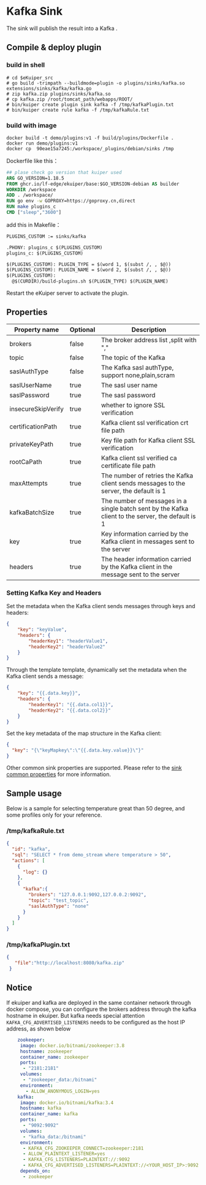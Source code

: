 # Kafka Sink

The sink will publish the result into a Kafka .

## Compile & deploy plugin

### build in shell

```shell
# cd $eKuiper_src
# go build -trimpath --buildmode=plugin -o plugins/sinks/kafka.so extensions/sinks/kafka/kafka.go
# zip kafka.zip plugins/sinks/kafka.so
# cp kafka.zip /root/tomcat_path/webapps/ROOT/
# bin/kuiper create plugin sink kafka -f /tmp/kafkaPlugin.txt
# bin/kuiper create rule kafka -f /tmp/kafkaRule.txt
```

### build with image

```shell
docker build -t demo/plugins:v1 -f build/plugins/Dockerfile .
docker run demo/plugins:v1
docker cp  90eae15a7245:/workspace/_plugins/debian/sinks /tmp
```

Dockerfile like this：

```dockerfile
## plase check go version that kuiper used
ARG GO_VERSION=1.18.5
FROM ghcr.io/lf-edge/ekuiper/base:$GO_VERSION-debian AS builder
WORKDIR /workspace
ADD . /workspace/
RUN go env -w GOPROXY=https://goproxy.cn,direct
RUN make plugins_c
CMD ["sleep","3600"]
```

add this in Makefile：

```dockerfile
PLUGINS_CUSTOM := sinks/kafka

.PHONY: plugins_c $(PLUGINS_CUSTOM)
plugins_c: $(PLUGINS_CUSTOM)

$(PLUGINS_CUSTOM): PLUGIN_TYPE = $(word 1, $(subst /, , $@))
$(PLUGINS_CUSTOM): PLUGIN_NAME = $(word 2, $(subst /, , $@))
$(PLUGINS_CUSTOM):
  @$(CURDIR)/build-plugins.sh $(PLUGIN_TYPE) $(PLUGIN_NAME)
```

Restart the eKuiper server to activate the plugin.

## Properties

| Property name      | Optional | Description                                       |
|--------------------|----------|---------------------------------------------------|
| brokers            | false    | The broker address list ,split with ","           |
| topic              | false    | The topic of the Kafka                            |
| saslAuthType       | false    | The Kafka sasl authType, support none,plain,scram |
| saslUserName       | true     | The sasl user name                                |
| saslPassword       | true     | The sasl password                                 |
| insecureSkipVerify | true | whether to ignore SSL verification |
| certificationPath  | true | Kafka client ssl verification crt file path |
| privateKeyPath     | true | Key file path for Kafka client SSL verification |
| rootCaPath         | true | Kafka client ssl verified ca certificate file path |
| maxAttempts        | true | The number of retries the Kafka client sends messages to the server, the default is 1 |
| kafkaBatchSize     | true | The number of messages in a single batch sent by the Kafka client to the server, the default is 1 |
| key                | true | Key information carried by the Kafka client in messages sent to the server |
| headers            | true     | The header information carried by the Kafka client in the message sent to the server |

### Setting Kafka Key and Headers

Set the metadata when the Kafka client sends messages through keys and headers:

```json
{
    "key": "keyValue",
    "headers": {
        "headerKey1": "headerValue1",
        "headerKey2": "headerValue2"
    }
}
```

Through the template template, dynamically set the metadata when the Kafka client sends a message:

```json
{
    "key": "{{.data.key}}",
    "headers": {
        "headerKey1": "{{.data.col1}}",
        "headerKey2": "{{.data.col2}}"
    }
}
```

Set the key metadata of the map structure in the Kafka client:

```json
{
  "key": "{\"keyMapkey\":\"{{.data.key.value}}\"}"
}
```

Other common sink properties are supported. Please refer to the [sink common properties](../overview.md#common-properties) for more information.

## Sample usage

Below is a sample for selecting temperature great than 50 degree, and some profiles only for your reference.

### /tmp/kafkaRule.txt

```json
{
  "id": "kafka",
  "sql": "SELECT * from demo_stream where temperature > 50",
  "actions": [
    {
      "log": {}
    },
    {
      "kafka":{
        "brokers": "127.0.0.1:9092,127.0.0.2:9092",
        "topic": "test_topic",
        "saslAuthType": "none"
      }
    }
  ]
}
```

### /tmp/kafkaPlugin.txt

```json
{
   "file":"http://localhost:8080/kafka.zip"
 }
```

## Notice

If ekuiper and kafka are deployed in the same container network through docker compose, you can configure the brokers address through the kafka hostname in ekuiper.
But kafka needs special attention `` KAFKA_CFG_ADVERTISED_LISTENERS `` needs to be configured as the host IP address, as shown below

```yaml
    zookeeper:
     image: docker.io/bitnami/zookeeper:3.8
     hostname: zookeeper
     container_name: zookeeper
     ports:
      - "2181:2181"
     volumes:
      - "zookeeper_data:/bitnami"
     environment:
       - ALLOW_ANONYMOUS_LOGIN=yes
    kafka:
     image: docker.io/bitnami/kafka:3.4
     hostname: kafka
     container_name: kafka
     ports:
      - "9092:9092"
     volumes:
      - "kafka_data:/bitnami"
     environment:
      - KAFKA_CFG_ZOOKEEPER_CONNECT=zookeeper:2181
      - ALLOW_PLAINTEXT_LISTENER=yes
      - KAFKA_CFG_LISTENERS=PLAINTEXT://:9092
      - KAFKA_CFG_ADVERTISED_LISTENERS=PLAINTEXT://<YOUR_HOST_IP>:9092
     depends_on:
      - zookeeper
```
